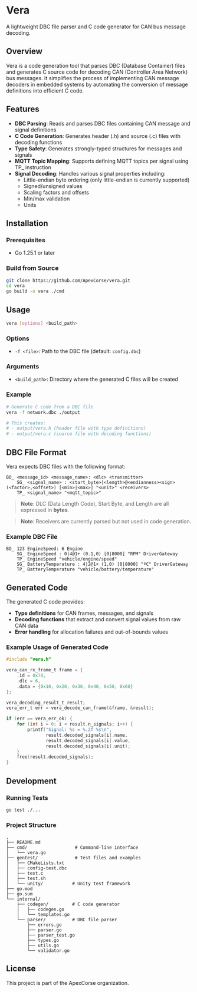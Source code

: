 # Vera

A lightweight DBC file parser and C code generator for CAN bus message decoding.

## Overview

Vera is a code generation tool that parses DBC (Database Container) files and generates C source code for decoding CAN (Controller Area Network) bus messages. It simplifies the process of implementing CAN message decoders in embedded systems by automating the conversion of message definitions into efficient C code.

## Features

- **DBC Parsing**: Reads and parses DBC files containing CAN message and signal definitions
- **C Code Generation**: Generates header (.h) and source (.c) files with decoding functions
- **Type Safety**: Generates strongly-typed structures for messages and signals
- **MQTT Topic Mapping**: Supports defining MQTT topics per signal using TP_ instruction
- **Signal Decoding**: Handles various signal properties including:
  - Little-endian byte ordering (only little-endian is currently supported)
  - Signed/unsigned values
  - Scaling factors and offsets
  - Min/max validation
  - Units

## Installation

### Prerequisites

- Go 1.25.1 or later

### Build from Source

```bash
git clone https://github.com/ApexCorse/vera.git
cd vera
go build -o vera ./cmd
```

## Usage

```bash
vera [options] <build_path>
```

### Options

- `-f <file>`: Path to the DBC file (default: `config.dbc`)

### Arguments

- `<build_path>`: Directory where the generated C files will be created

### Example

```bash
# Generate C code from a DBC file
vera -f network.dbc ./output

# This creates:
# - output/vera.h (header file with type definitions)
# - output/vera.c (source file with decoding functions)
```

## DBC File Format

Vera expects DBC files with the following format:

```
BO_ <message_id> <message_name>: <dlc> <transmitter>
    SG_ <signal_name> : <start_byte>|<length>@<endianness><sign> (<factor>,<offset>) [<min>|<max>] "<unit>" <receivers>
    TP_ <signal_name> "<mqtt_topic>"
```

> **Note**: DLC (Data Length Code), Start Byte, and Length are all expressed in **bytes**.

> **Note**: Receivers are currently parsed but not used in code generation.

### Example DBC File

```
BO_ 123 EngineSpeed: 6 Engine
    SG_ EngineSpeed : 0|4@1+ (0.1,0) [0|8000] "RPM" DriverGateway
    TP_ EngineSpeed "vehicle/engine/speed"
    SG_ BatteryTemperature : 4|2@1+ (1,0) [0|8000] "ºC" DriverGateway
    TP_ BatteryTemperature "vehicle/battery/temperature"
```

## Generated Code

The generated C code provides:

- **Type definitions** for CAN frames, messages, and signals
- **Decoding functions** that extract and convert signal values from raw CAN data
- **Error handling** for allocation failures and out-of-bounds values

### Example Usage of Generated Code

```c
#include "vera.h"

vera_can_rx_frame_t frame = {
    .id = 0x7B,
    .dlc = 6,
    .data = {0x10, 0x20, 0x30, 0x40, 0x50, 0x60}
};

vera_decoding_result_t result;
vera_err_t err = vera_decode_can_frame(&frame, &result);

if (err == vera_err_ok) {
    for (int i = 0; i < result.n_signals; i++) {
        printf("Signal: %s = %.2f %s\n",
               result.decoded_signals[i].name,
               result.decoded_signals[i].value,
               result.decoded_signals[i].unit);
    }
    free(result.decoded_signals);
}
```

## Development

### Running Tests

```bash
go test ./...
```

### Project Structure

```
.
├── README.md
├── cmd/                  # Command-line interface
│   └── vera.go
├── gentest/              # Test files and examples
│   ├── CMakeLists.txt
│   ├── config-test.dbc
│   ├── test.c
│   ├── test.sh
│   └── unity/           # Unity test framework
├── go.mod
├── go.sum
└── internal/
    ├── codegen/         # C code generator
    │   ├── codegen.go
    │   └── templates.go
    └── parser/          # DBC file parser
        ├── errors.go
        ├── parser.go
        ├── parser_test.go
        ├── types.go
        ├── utils.go
        └── validator.go
```

## License

This project is part of the ApexCorse organization.

